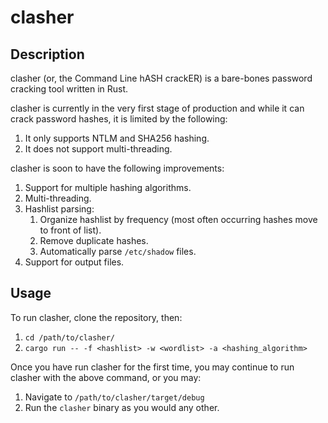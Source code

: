 # clasher

## Description

clasher (or, the Command Line hASH crackER) is a bare-bones password cracking tool written in Rust.

clasher is currently in the very first stage of production and while it can crack password hashes, it is limited by the following:

1. It only supports NTLM and SHA256 hashing.
2. It does not support multi-threading.

clasher is soon to have the following improvements:

1. Support for multiple hashing algorithms.
2. Multi-threading.
3. Hashlist parsing:
    1. Organize hashlist by frequency (most often occurring hashes move to front of list).
    2. Remove duplicate hashes.
    3. Automatically parse `/etc/shadow` files.
4. Support for output files.

## Usage

To run clasher, clone the repository, then:

1. `cd /path/to/clasher/`
2. `cargo run -- -f <hashlist> -w <wordlist> -a <hashing_algorithm>`

Once you have run clasher for the first time, you may continue to run clasher with the above command, or you may:

1. Navigate to `/path/to/clasher/target/debug`
2. Run the `clasher` binary as you would any other.
